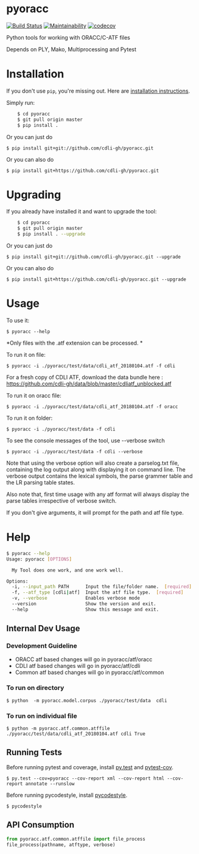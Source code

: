 pyoracc
=======

[![Build Status](https://travis-ci.org/oracc/pyoracc.svg?branch=master)](https://travis-ci.org/oracc/pyoracc) 
[![Maintainability](https://api.codeclimate.com/v1/badges/7244ac087b45146c5e3e/maintainability)](https://codeclimate.com/github/cdli-gh/pyoracc/maintainability)
[![codecov](https://codecov.io/gh/oracc/pyoracc/branch/master/graph/badge.svg)](https://codecov.io/gh/oracc/pyoracc)

Python tools for working with ORACC/C-ATF files

Depends on PLY, Mako, Multiprocessing and Pytest

# Installation

If you don't use `pip`, you're missing out.
Here are [installation instructions](https://pip.pypa.io/en/stable/installing/).

Simply run:

```bash
    $ cd pyoracc
    $ git pull origin master
    $ pip install .
```

Or you can just do

    $ pip install git+git://github.com/cdli-gh/pyoracc.git 

Or you can also do

    $ pip install git+https://github.com/cdli-gh/pyoracc.git 


# Upgrading

If you already have installed it and want to upgrade the tool:

```bash
    $ cd pyoracc
    $ git pull origin master
    $ pip install . --upgrade
```

Or you can just do

    $ pip install git+git://github.com/cdli-gh/pyoracc.git --upgrade

Or you can also do

    $ pip install git+https://github.com/cdli-gh/pyoracc.git --upgrade


# Usage

To use it:

    $ pyoracc --help

*Only files with the .atf extension can be processed.  *
 
To run it on file:

    $ pyoracc -i ./pyoracc/test/data/cdli_atf_20180104.atf -f cdli

For a fresh copy of CDLI ATF, download the data bundle here : https://github.com/cdli-gh/data/blob/master/cdliatf_unblocked.atf

To run it on oracc file:

    $ pyoracc -i ./pyoracc/test/data/cdli_atf_20180104.atf -f oracc

To run it on folder:

    $ pyoracc -i ./pyoracc/test/data -f cdli

To see the console messages of the tool, use --verbose switch

    $ pyoracc -i ./pyoracc/test/data -f cdli --verbose
    
Note that using the verbose option will also create a parselog.txt file, 
containing the log output along with displaying it on command line. 
The verbose output contains the lexical symbols, the parse grammer table
and the LR parsing table states.

Also note that, first time usage with any atf format will always display 
the parse tables irrespective of verbose switch.

If you don't give arguments, it will prompt for the path and atf file type.  

# Help

```bash
$ pyoracc --help
Usage: pyoracc [OPTIONS]

  My Tool does one work, and one work well.

Options:
  -i, --input_path PATH      Input the file/folder name.  [required]
  -f, --atf_type [cdli|atf]  Input the atf file type.  [required]
  -v, --verbose              Enables verbose mode
  --version                  Show the version and exit.
  --help                     Show this message and exit.

```

## Internal Dev Usage

### Development Guideline

* ORACC atf based changes will go in pyoracc/atf/oracc
* CDLI atf based changes will go in pyoracc/atf/cdli
* Common atf based changes will go in pyoracc/atf/common

### To run on directory

    $ python  -m pyoracc.model.corpus ./pyoracc/test/data  cdli

### To run on individual file

    $ python -m pyoracc.atf.common.atffile ./pyoracc/test/data/cdli_atf_20180104.atf cdli True

## Running Tests

Before running pytest and coverage, install [py.test](https://docs.pytest.org/en/latest/getting-started.html) and [pytest-cov](https://pypi.org/project/pytest-cov/).

    $ py.test --cov=pyoracc --cov-report xml --cov-report html --cov-report annotate --runslow

Before running pycodestyle, install [pycodestyle](https://pypi.org/project/pycodestyle/).

    $ pycodestyle

## API Consumption

```python
from pyoracc.atf.common.atffile import file_process
file_process(pathname, atftype, verbose)
```
